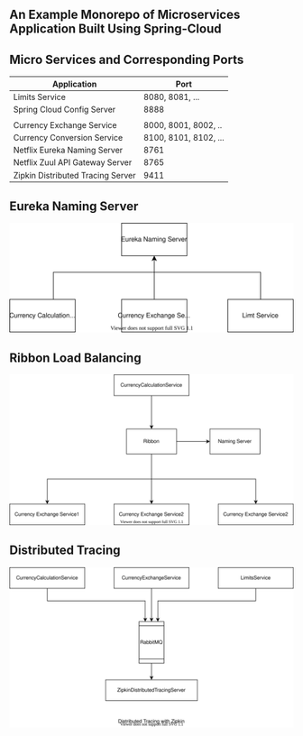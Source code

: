 ## An Example Monorepo of Microservices Application Built Using Spring-Cloud

## Micro Services and Corresponding Ports
|Application|Port|
|--- |--- |
|Limits Service|8080, 8081, ...|
|Spring Cloud Config Server|8888|
|||
|Currency Exchange Service|8000, 8001, 8002, ..|
|Currency Conversion Service|8100, 8101, 8102, ...|
|Netflix Eureka Naming Server|8761|
|Netflix Zuul API Gateway Server|8765|
|Zipkin Distributed Tracing Server|9411|
## Eureka Naming Server
![Eureka Naming Server](./eureka-naming-server.svg)
## Ribbon Load Balancing
![Ribbon Load Balancing](./ribbon_load_balancing.svg)

## Distributed Tracing
![Distributed Tracing](./zipkin_distributed_tracing.svg)


